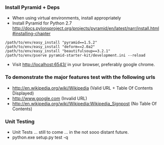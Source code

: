 ### Install Pyramid + Deps
- When using virtual environments, install appropriately
- Install Pyramid for Python 2.7 http://docs.pylonsproject.org/projects/pyramid/en/latest/narr/install.html#installing-chapter

```shell
/path/to/env/easy_install "pyramid==1.5.2"
/path/to/env/easy_install "deform==2.0a2"
/path/to/env/easy_install "beautifulsoup==3.2.1"
/path/to/env/pserve pyramid-starter-kit/development.ini --reload
```

- Visit [http://localhost:6543/](http://localhost:6543/) in your browser, preferably google chrome.

### To demonstrate the major features test with the following urls
- http://en.wikipedia.org/wiki/Wikipedia (Valid URL + Table Of Contents Displayed)
- http://www.google.com (Invalid URL)
- http://en.wikipedia.org/wiki/Wikipedia:Wikipedia_Signpost (No Table Of Contents)

### Unit Testing
- Unit Tests ... still to come ... in the not sooo distant future.
- python.exe setup.py test -q